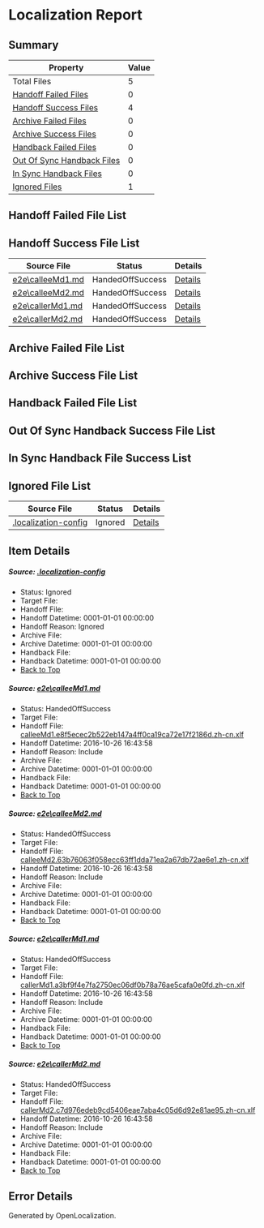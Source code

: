 # <a name='report-top'></a> Localization Report

## Summary
 Property | Value 
 -------- | ----- 
 Total Files | 5
[ Handoff Failed Files ](#handoff-failed-list)| 0
[ Handoff Success Files ](#handoff-success-list)| 4
[ Archive Failed Files ](#archive-failed-list)| 0
[ Archive Success Files ](#archive-success-list)| 0
[ Handback Failed Files ](#handback-failed-list)| 0
[ Out Of Sync Handback Files ](#outofsync-handback-success-list)| 0
[ In Sync Handback Files ](#insync-handback-success-list)| 0
[ Ignored Files ](#ignored-list)| 1

## <a name='handoff-failed-list'></a> Handoff Failed File List

## <a name='handoff-success-list'></a> Handoff Success File List
 Source File | Status | Details 
 ----------- | ------ | ------- 
 [e2e\calleeMd1.md](https://github.com/OpenLocalizationTestOrg/ol-test0/blob/03dbf73046f9fcce0795250b648bf3c43b016215/e2e/calleeMd1.md) | HandedOffSuccess | [Details](#f8adfdfddeafa9e816f4bf0b8a69698564bf538c1)
 [e2e\calleeMd2.md](https://github.com/OpenLocalizationTestOrg/ol-test0/blob/03dbf73046f9fcce0795250b648bf3c43b016215/e2e/calleeMd2.md) | HandedOffSuccess | [Details](#cafaa3a54c3acee54e94d891ff2a30a79dac78032)
 [e2e\callerMd1.md](https://github.com/OpenLocalizationTestOrg/ol-test0/blob/03dbf73046f9fcce0795250b648bf3c43b016215/e2e/callerMd1.md) | HandedOffSuccess | [Details](#56395e0e402fb5bbd1d71a4b96ee1ee6eca8dd6b3)
 [e2e\callerMd2.md](https://github.com/OpenLocalizationTestOrg/ol-test0/blob/03dbf73046f9fcce0795250b648bf3c43b016215/e2e/callerMd2.md) | HandedOffSuccess | [Details](#10fd1eb24e74cf10df585a57fd0b533412f715494)

## <a name='archive-failed-list'></a> Archive Failed File List

## <a name='archive-success-list'></a> Archive Success File List

## <a name='handback-failed-list'></a> Handback Failed File List

## <a name='outofsync-handback-success-list'></a> Out Of Sync Handback Success File List

## <a name='insync-handback-success-list'></a> In Sync Handback File Success List

## <a name='ignored-list'></a> Ignored File List
 Source File | Status | Details 
 ----------- | ------ | ------- 
 [.localization-config](https://github.com/OpenLocalizationTestOrg/ol-test0/blob/03dbf73046f9fcce0795250b648bf3c43b016215/.localization-config) | Ignored | [Details](#c268a05ecaa7ec85942ed632c29928ee5bd6da8d0)

## Item Details
##### <a name='c268a05ecaa7ec85942ed632c29928ee5bd6da8d0'></a> Source: [.localization-config](https://github.com/OpenLocalizationTestOrg/ol-test0/blob/03dbf73046f9fcce0795250b648bf3c43b016215/.localization-config)
* Status: Ignored
* Target File: 
* Handoff File: 
* Handoff Datetime: 0001-01-01 00:00:00
* Handoff Reason: Ignored
* Archive File: 
* Archive Datetime: 0001-01-01 00:00:00
* Handback File: 
* Handback Datetime: 0001-01-01 00:00:00
* [Back to Top](#report-top)

##### <a name='f8adfdfddeafa9e816f4bf0b8a69698564bf538c1'></a> Source: [e2e\calleeMd1.md](https://github.com/OpenLocalizationTestOrg/ol-test0/blob/03dbf73046f9fcce0795250b648bf3c43b016215/e2e/calleeMd1.md)
* Status: HandedOffSuccess
* Target File: 
* Handoff File: [calleeMd1.e8f5ecec2b522eb147a4ff0ca19ca72e17f2186d.zh-cn.xlf](https://github.com/OpenLocalizationTestOrg/ol-test0-handoff/blob/046a7013f846b47e125be3e8db2035ac51bf8411/ol-handoff/OpenLocalizationTestOrg/ol-test0-zhcn/shujia/ht/calleeMd1.e8f5ecec2b522eb147a4ff0ca19ca72e17f2186d.zh-cn.xlf)
* Handoff Datetime: 2016-10-26 16:43:58
* Handoff Reason: Include
* Archive File: 
* Archive Datetime: 0001-01-01 00:00:00
* Handback File: 
* Handback Datetime: 0001-01-01 00:00:00
* [Back to Top](#report-top)

##### <a name='cafaa3a54c3acee54e94d891ff2a30a79dac78032'></a> Source: [e2e\calleeMd2.md](https://github.com/OpenLocalizationTestOrg/ol-test0/blob/03dbf73046f9fcce0795250b648bf3c43b016215/e2e/calleeMd2.md)
* Status: HandedOffSuccess
* Target File: 
* Handoff File: [calleeMd2.63b76063f058ecc63ff1dda71ea2a67db72ae6e1.zh-cn.xlf](https://github.com/OpenLocalizationTestOrg/ol-test0-handoff/blob/046a7013f846b47e125be3e8db2035ac51bf8411/ol-handoff/OpenLocalizationTestOrg/ol-test0-zhcn/shujia/ht/calleeMd2.63b76063f058ecc63ff1dda71ea2a67db72ae6e1.zh-cn.xlf)
* Handoff Datetime: 2016-10-26 16:43:58
* Handoff Reason: Include
* Archive File: 
* Archive Datetime: 0001-01-01 00:00:00
* Handback File: 
* Handback Datetime: 0001-01-01 00:00:00
* [Back to Top](#report-top)

##### <a name='56395e0e402fb5bbd1d71a4b96ee1ee6eca8dd6b3'></a> Source: [e2e\callerMd1.md](https://github.com/OpenLocalizationTestOrg/ol-test0/blob/03dbf73046f9fcce0795250b648bf3c43b016215/e2e/callerMd1.md)
* Status: HandedOffSuccess
* Target File: 
* Handoff File: [callerMd1.a3bf9f4e7fa2750ec06df0b78a76ae5cafa0e0fd.zh-cn.xlf](https://github.com/OpenLocalizationTestOrg/ol-test0-handoff/blob/046a7013f846b47e125be3e8db2035ac51bf8411/ol-handoff/OpenLocalizationTestOrg/ol-test0-zhcn/shujia/ht/callerMd1.a3bf9f4e7fa2750ec06df0b78a76ae5cafa0e0fd.zh-cn.xlf)
* Handoff Datetime: 2016-10-26 16:43:58
* Handoff Reason: Include
* Archive File: 
* Archive Datetime: 0001-01-01 00:00:00
* Handback File: 
* Handback Datetime: 0001-01-01 00:00:00
* [Back to Top](#report-top)

##### <a name='10fd1eb24e74cf10df585a57fd0b533412f715494'></a> Source: [e2e\callerMd2.md](https://github.com/OpenLocalizationTestOrg/ol-test0/blob/03dbf73046f9fcce0795250b648bf3c43b016215/e2e/callerMd2.md)
* Status: HandedOffSuccess
* Target File: 
* Handoff File: [callerMd2.c7d976edeb9cd5406eae7aba4c05d6d92e81ae95.zh-cn.xlf](https://github.com/OpenLocalizationTestOrg/ol-test0-handoff/blob/046a7013f846b47e125be3e8db2035ac51bf8411/ol-handoff/OpenLocalizationTestOrg/ol-test0-zhcn/shujia/ht/callerMd2.c7d976edeb9cd5406eae7aba4c05d6d92e81ae95.zh-cn.xlf)
* Handoff Datetime: 2016-10-26 16:43:58
* Handoff Reason: Include
* Archive File: 
* Archive Datetime: 0001-01-01 00:00:00
* Handback File: 
* Handback Datetime: 0001-01-01 00:00:00
* [Back to Top](#report-top)


## Error Details

Generated by OpenLocalization.
